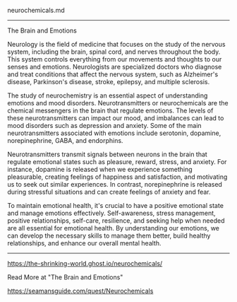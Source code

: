 neurochemicals.md

---

The Brain and Emotions


Neurology is the field of medicine that focuses on the study of the nervous system, including the
brain, spinal cord, and nerves throughout the body. This system controls everything from our
movements and thoughts to our senses and emotions. Neurologists are specialized doctors who
diagnose and treat conditions that affect the nervous system, such as Alzheimer's disease,
Parkinson's disease, stroke, epilepsy, and multiple sclerosis.

The study of neurochemistry is an essential aspect of understanding emotions and mood disorders.
Neurotransmitters or neurochemicals are the chemical messengers in the brain that regulate
emotions. The levels of these neurotransmitters can impact our mood, and imbalances can lead to
mood disorders such as depression and anxiety. Some of the main neurotransmitters associated with
emotions include serotonin, dopamine, norepinephrine, GABA, and endorphins.

Neurotransmitters transmit signals between neurons in the brain that regulate emotional states such
as pleasure, reward, stress, and anxiety. For instance, dopamine is released when we experience
something pleasurable, creating feelings of happiness and satisfaction, and motivating us to seek
out similar experiences. In contrast, norepinephrine is released during stressful situations and
can create feelings of anxiety and fear.

To maintain emotional health, it's crucial to have a positive emotional state and manage emotions
effectively. Self-awareness, stress management, positive relationships, self-care, resilience, and
seeking help when needed are all essential for emotional health. By understanding our emotions, we
can develop the necessary skills to manage them better, build healthy relationships, and enhance
our overall mental health.


---

https://the-shrinking-world.ghost.io/neurochemicals/

Read More at "The Brain and Emotions" 

https://seamansguide.com/quest/Neurochemicals

